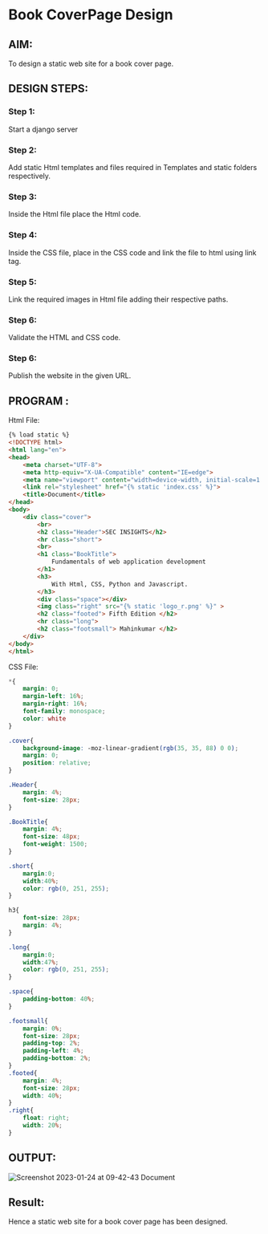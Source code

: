 # Book CoverPage Design

## AIM:

To design a static web site for a book cover page.

## DESIGN STEPS:

### Step 1:
  Start a django server
  
### Step 2:
  Add static Html templates and files required in Templates and static folders respectively.

### Step 3:
  Inside the Html file place the Html code.

### Step 4:
  Inside the CSS file, place in the CSS code and link the file to html using link tag.

### Step 5:
  Link the required images in Html file adding their respective paths.

### Step 6:

Validate the HTML and CSS code.

### Step 6:

Publish the website in the given URL.

## PROGRAM :

Html File:
```html
{% load static %}
<!DOCTYPE html>
<html lang="en">
<head>
    <meta charset="UTF-8">
    <meta http-equiv="X-UA-Compatible" content="IE=edge">
    <meta name="viewport" content="width=device-width, initial-scale=1.0">
    <link rel="stylesheet" href="{% static 'index.css' %}">
    <title>Document</title>
</head>
<body>
    <div class="cover">
        <br>
        <h2 class="Header">SEC INSIGHTS</h2>
        <hr class="short">
        <br>
        <h1 class="BookTitle">
            Fundamentals of web application development
        </h1>
        <h3>
            With Html, CSS, Python and Javascript.
        </h3>
        <div class="space"></div>
        <img class="right" src="{% static 'logo_r.png' %}" >
        <h2 class="footed"> Fifth Edition </h2> 
        <hr class="long">
        <h2 class="footsmall"> Mahinkumar </h2>
    </div>
</body>
</html>

```

CSS File:
```css
*{
    margin: 0;
    margin-left: 16%;
    margin-right: 16%;
    font-family: monospace;
    color: white
}

.cover{
    background-image: -moz-linear-gradient(rgb(35, 35, 88) 0 0);
    margin: 0;
    position: relative;
}

.Header{
    margin: 4%;
    font-size: 28px;
}

.BookTitle{
    margin: 4%;
    font-size: 48px;
    font-weight: 1500;
}

.short{
    margin:0;
    width:40%;
    color: rgb(0, 251, 255);
}

h3{
    font-size: 28px;
    margin: 4%;
}

.long{
    margin:0;
    width:47%;
    color: rgb(0, 251, 255);
}

.space{
    padding-bottom: 40%;
}

.footsmall{
    margin: 0%;
    font-size: 28px;
    padding-top: 2%;
    padding-left: 4%;
    padding-bottom: 2%;
}
.footed{
    margin: 4%;
    font-size: 28px;
    width: 40%;
}
.right{
    float: right;
    width: 20%;
}
```

## OUTPUT:

![Screenshot 2023-01-24 at 09-42-43 Document](https://user-images.githubusercontent.com/73975593/214210907-3ade7cbd-396a-4e0a-a92d-c31bfb8294f1.png)

## Result:
Hence a static web site for a book cover page has been designed.
